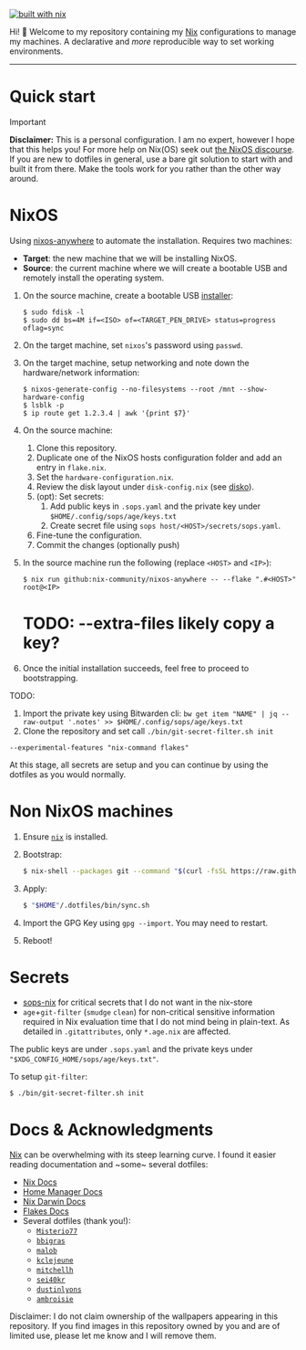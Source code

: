 [![built with nix](https://builtwithnix.org/badge.svg)](https://builtwithnix.org)

Hi! 👋 Welcome to my repository containing my [Nix](https://nixos.org/) configurations to manage my machines. A declarative and _more_ reproducible way to set working environments.

----

# Quick start

> [!IMPORTANT]
> **Disclaimer:** This is a personal configuration. I am no expert, however 
> I hope that this helps you! For more help on Nix(OS) seek out [the NixOS discourse](https://discourse.nixos.org).
> If you are new to dotfiles in general, use a bare git solution to start with and built it from there. Make the tools work for you rather than the other way around.

# NixOS

Using [nixos-anywhere](https://github.com/nix-community/nixos-anywhere) to automate the installation. Requires two machines:
- **Target**: the new machine that we will be installing NixOS.
- **Source**: the current machine where we will create a bootable USB and remotely install the operating system.

1. On the source machine, create a bootable USB [installer](https://nixos.org/download/):

   ```
   $ sudo fdisk -l
   $ sudo dd bs=4M if=<ISO> of=<TARGET_PEN_DRIVE> status=progress oflag=sync
   ```

2. On the target machine, set `nixos`'s password using `passwd`.

3. On the target machine, setup networking and note down the hardware/network information:

   ```
   $ nixos-generate-config --no-filesystems --root /mnt --show-hardware-config
   $ lsblk -p
   $ ip route get 1.2.3.4 | awk '{print $7}'
   ```

4. On the source machine:
   1. Clone this repository.
   2. Duplicate one of the NixOS hosts configuration folder and add an entry in `flake.nix`.
   3. Set the `hardware-configuration.nix`.
   4. Review the disk layout under `disk-config.nix` (see [disko](https://github.com/nix-community/disko)).
   5. (opt): Set secrets:
      1. Add public keys in `.sops.yaml` and the private key under `$HOME/.config/sops/age/keys.txt`
      2. Create secret file using `sops host/<HOST>/secrets/sops.yaml`.
   6. Fine-tune the configuration.
   7. Commit the changes (optionally push)

5. In the source machine run the following (replace `<HOST>` and `<IP>`):

   ```
   $ nix run github:nix-community/nixos-anywhere -- --flake ".#<HOST>" root@<IP>
   ```
   # TODO: --extra-files likely copy a key?

6. Once the initial installation succeeds, feel free to proceed to bootstrapping.

TODO:
1. Import the private key using Bitwarden cli: `bw get item "NAME" | jq --raw-output '.notes' >> $HOME/.config/sops/age/keys.txt`
2. Clone the repository and set call `./bin/git-secret-filter.sh init`

`--experimental-features "nix-command flakes"`

At this stage, all secrets are setup and you can continue by using the dotfiles as you would normally.

# Non NixOS machines

1. Ensure [`nix`](https://nixos.org/manual/nix/stable/installation/installing-binary.html) is installed.

2. Bootstrap:

   ```sh
   $ nix-shell --packages git --command "$(curl -fsSL https://raw.githubusercontent.com/bphenriques/dotfiles/master/bin/bootstrap.sh)"
   ```

3. Apply:
   ```sh
   $ "$HOME"/.dotfiles/bin/sync.sh
   ```

4. Import the GPG Key using `gpg --import`. You may need to restart.
   
5. Reboot!

# Secrets

- [sops-nix](https://github.com/Mic92/sops-nix) for critical secrets that I do not want in the nix-store
- `age`+`git-filter` (`smudge` `clean`) for non-critical sensitive information required in Nix evaluation time that I do not mind being in plain-text.
  As detailed in `.gitattributes`, only `*.age.nix` are affected.

The public keys are under `.sops.yaml` and the private keys under `"$XDG_CONFIG_HOME/sops/age/keys.txt"`.

To setup `git-filter`:
```shell
$ ./bin/git-secret-filter.sh init
```

# Docs & Acknowledgments

[Nix](https://nixos.org/) can be overwhelming with its steep learning curve. I found it easier reading documentation and ~some~ several dotfiles:
- [Nix Docs](https://nixos.org/guides/nix-pills/)
- [Home Manager Docs](https://nix-community.github.io/home-manager)
- [Nix Darwin Docs](https://daiderd.com/nix-darwin/manual/index.html)
- [Flakes Docs](https://nixos.wiki/wiki/Flakes)
- Several dotfiles (thank you!):
    - [`Misterio77`](https://github.com/Misterio77/nix-config) 
    - [`bbigras`](https://github.com/bbigras/nix-config)
    - [`malob`](https://github.com/malob/nixpkgs)
    - [`kclejeune`](https://github.com/kclejeune/system)
    - [`mitchellh`](https://github.com/mitchellh/nixos-config)
    - [`sei40kr`](https://github.com/sei40kr/dotfiles)
    - [`dustinlyons`](https://github.com/dustinlyons/nixos-config)
    - [`ambroisie`](https://git.belanyi.fr/ambroisie/nix-config/)

Disclaimer: I do not claim ownership of the wallpapers appearing in this repository. If you find images in this repository owned by you and are of limited use, please let me know and I will remove them.
